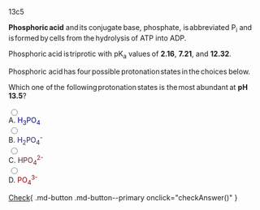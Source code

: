  <div id="drv_9520" oncopy="return false;" onpaste="return false;" oncut="return false;" oncontextmenu="return false;" onmousedown="return false;" onselectstart="return false;" ><p>13c5</p> <p><strong>Phosphoric<span style='font-size: 1px; color: white;'>lulu</span>acid</strong> and<span style='font-size: 1px; color: white;'>ions</span>its<span style='font-size: 1px; color: white;'>amide</span>conjugate<span style='font-size: 1px; color: white;'>works</span>base, phosphate, is<span style='font-size: 1px; color: white;'>trait</span>abbreviated P<sub>i</sub> and is<span style='font-size: 1px; color: white;'>day</span>formed<span style='font-size: 1px; color: white;'>bulb</span>by<span style='font-size: 1px; color: white;'>ratio</span>cells<span style='font-size: 1px; color: white;'>device</span>from<span style='font-size: 1px; color: white;'>codon</span>the<span style='font-size: 1px; color: white;'>dayto</span>hydrolysis<span style='font-size: 1px; color: white;'>syrup</span>of ATP into ADP.</p> <p>Phosphoric<span style='font-size: 1px; color: white;'>roche</span>acid<span style='font-size: 1px; color: white;'>tissue</span>is<span style='font-size: 1px; color: white;'>like</span>triprotic with pK<sub>a</sub> values<span style='font-size: 1px; color: white;'>extent</span>of <strong>2.16</strong>, <strong>7.21</strong>, and <strong>12.32</strong>.</p> <p>Phosphoric acid<span style='font-size: 1px; color: white;'>mali</span>has<span style='font-size: 1px; color: white;'>cycler</span>four<span style='font-size: 1px; color: white;'>front</span>possible<span style='font-size: 1px; color: white;'>terms</span>protonation<span style='font-size: 1px; color: white;'>but</span>states<span style='font-size: 1px; color: white;'>leak</span>in<span style='font-size: 1px; color: white;'>tools</span>the<span style='font-size: 1px; color: white;'>seals</span>choices<span style='font-size: 1px; color: white;'>starch</span>below.</p> <p>Which<span style='font-size: 1px; color: white;'>glands</span>one of<span style='font-size: 1px; color: white;'>wine</span>the following<span style='font-size: 1px; color: white;'>add</span>protonation<span style='font-size: 1px; color: white;'>legs</span>states<span style='font-size: 1px; color: white;'>porous</span>is the<span style='font-size: 1px; color: white;'>civil</span>most<span style='font-size: 1px; color: white;'>length</span>abundant<span style='font-size: 1px; color: white;'>bform</span>at <strong>pH 13.5</strong>?</p> <span style='font-size: 1px; color: white;'>moving</span></div>
<form>
<div>
<input type="radio" id="option0" name="answer" data-correct="false">
<label for="option0"><div id="drv_7367" oncopy="return false;" onpaste="return false;" oncut="return false;" oncontextmenu="return false;" onmousedown="return false;" onselectstart="return false;" >A.  <span style="color: #00008B">H<sub>3</sub>PO<sub>4</sub></span>&nbsp;  </div></label>
</div>
<div>
<input type="radio" id="option1" name="answer" data-correct="false">
<label for="option1"><div id="drv_6075" oncopy="return false;" onpaste="return false;" oncut="return false;" oncontextmenu="return false;" onmousedown="return false;" onselectstart="return false;" >B.  <span style="color: #202060">H<sub>2</sub>PO<sub>4</sub><sup>-</sup></span>&nbsp; <span style='font-size: 1px; color: white;'>play</span></div></label>
</div>
<div>
<input type="radio" id="option2" name="answer" data-correct="false">
<label for="option2"><div id="drv_6095" oncopy="return false;" onpaste="return false;" oncut="return false;" oncontextmenu="return false;" onmousedown="return false;" onselectstart="return false;" >C.  <span style="color: #602020">HPO<sub>4</sub><sup>2-</sup></span>&nbsp; <span style='font-size: 1px; color: white;'>eamino</span></div></label>
</div>
<div>
<input type="radio" id="option3" name="answer" data-correct="true">
<label for="option3"><div id="drv_2357" oncopy="return false;" onpaste="return false;" oncut="return false;" oncontextmenu="return false;" onmousedown="return false;" onselectstart="return false;" >D.  <span style="color: #8B0000">PO<sub>4</sub><sup>3-</sup></span>&nbsp; <span style='font-size: 1px; color: white;'>glass</span></div></label>
</div>

[Check](#){ .md-button .md-button--primary onclick="checkAnswer()" }
</form>
<div id="result"></div>
<script>
function checkAnswer() {
const options = document.getElementsByName('answer');
let correctOption = null;
for (let i = 0; i < options.length; i++) {
if (options[i].dataset.correct === 'true') {
correctOption = options[i];
}
}
const selected = Array.from(options).find(option => option.checked);
const resultDiv = document.getElementById('result');
if (selected) {
if (selected === correctOption) {
resultDiv.style.color = 'green';
resultDiv.textContent = 'CORRECT';
} else {
resultDiv.style.color = 'red';
resultDiv.textContent = 'incorrect';
}
} else {
resultDiv.style.color = 'black';
resultDiv.textContent = 'Please select an answer.';
}
}
</script>
